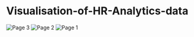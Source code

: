 # Visualisation-of-HR-Analytics-data
![Page 3](https://github.com/user-attachments/assets/f9d1ee6b-fa93-4b67-968c-7d2f58324c66)
![Page 2](https://github.com/user-attachments/assets/2effdd7d-7152-423f-b528-fa0b31b427f9)
![Page 1](https://github.com/user-attachments/assets/e7872d1b-b33e-49ff-b459-defafa595f54)
